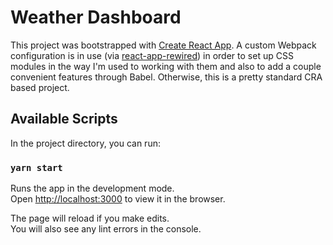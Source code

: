 # Weather Dashboard

This project was bootstrapped with [Create React App](https://github.com/facebook/create-react-app). A custom Webpack 
configuration is in use (via [react-app-rewired](https://github.com/timarney/react-app-rewired)) in order to
set up CSS modules in the way I'm used to working with them and also to add a couple convenient features through
Babel. Otherwise, this is a pretty standard CRA based project.

## Available Scripts

In the project directory, you can run:

### `yarn start`

Runs the app in the development mode.\
Open [http://localhost:3000](http://localhost:3000) to view it in the browser.

The page will reload if you make edits.\
You will also see any lint errors in the console.
